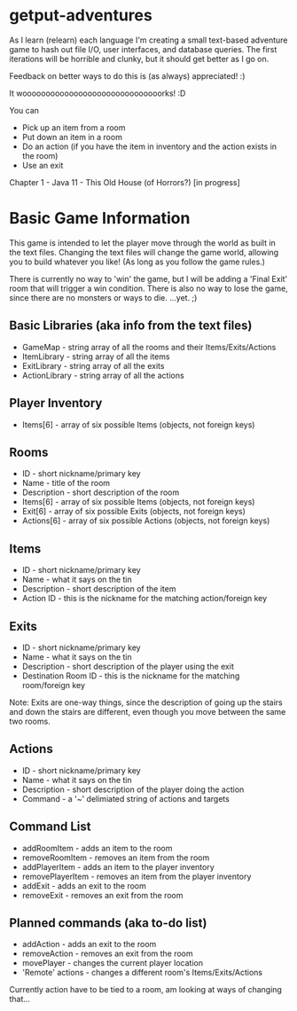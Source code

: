 # getput-adventures

As I learn (relearn) each language I'm creating a small text-based adventure game to hash out file I/O, user interfaces, and database queries. The first iterations will be horrible and clunky, but it should get better as I go on.

Feedback on better ways to do this is (as always) appreciated! :)

It woooooooooooooooooooooooooooooorks! :D

You can
- Pick up an item from a room
- Put down an item in a room
- Do an action (if you have the item in inventory and the action exists in the room)
- Use an exit

Chapter 1 - Java 11 - This Old House (of Horrors?)  [in progress]

Basic Game Information
=======================

This game is intended to let the player move through the world as built in the text files. Changing the text files will change the game world, allowing you to build whatever you like! (As long as you follow the game rules.)

There is currently no way to 'win' the game, but I will be adding a 'Final Exit' room that will trigger a win condition. There is also no way to lose the game, since there are no monsters or ways to die. ...yet. ;)

Basic Libraries (aka info from the text files)
-------------------------------------------------
- GameMap - string array of all the rooms and their Items/Exits/Actions
- ItemLibrary - string array of all the items
- ExitLibrary - string array of all the exits
- ActionLibrary - string array of all the actions

Player Inventory
-------------------
- Items[6] - array of six possible Items (objects, not foreign keys)

Rooms
--------
- ID - short nickname/primary key
- Name - title of the room
- Description - short description of the room
- Items[6] - array of six possible Items (objects, not foreign keys)
- Exit[6] - array of six possible Exits (objects, not foreign keys)
- Actions[6] - array of six possible Actions (objects, not foreign keys)

Items
-------
- ID - short nickname/primary key
- Name - what it says on the tin
- Description - short description of the item
- Action ID - this is the nickname for the matching action/foreign key

Exits
-------
- ID - short nickname/primary key
- Name - what it says on the tin
- Description - short description of the player using the exit
- Destination Room ID - this is the nickname for the matching room/foreign key

Note: Exits are one-way things, since the description of going up the stairs and down the stairs are different, even though you move between the same two rooms.

Actions
---------
- ID - short nickname/primary key
- Name - what it says on the tin
- Description - short description of the player doing the action
- Command - a '~' delimiated string of actions and targets

Command List
-------------
- addRoomItem - adds an item to the room
- removeRoomItem - removes an item from the room
- addPlayerItem - adds an item to the player inventory
- removePlayerItem - removes an item from the player inventory
- addExit - adds an exit to the room
- removeExit - removes an exit from the room

Planned commands (aka to-do list)
----------------------------------
- addAction - adds an exit to the room
- removeAction - removes an exit from the room
- movePlayer - changes the current player location
- 'Remote' actions - changes a different room's Items/Exits/Actions

Currently action have to be tied to a room, am looking at ways of changing that...
